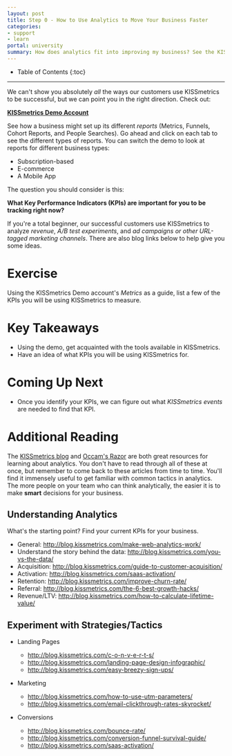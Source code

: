 ```yaml
---
layout: post
title: Step 0 - How to Use Analytics to Move Your Business Faster
categories:
- support
- learn
portal: university
summary: How does analytics fit into improving my business? See the KISSmetrics Demo Account for ideas!
---
```

* Table of Contents
{:toc}
* * *

<div id="wistia_i64qus5i5c" class="wistia_embed wistia-embed" data-video-width="640" data-video-height="400">
</div>

We can't show you absolutely *all* the ways our customers use KISSmetrics to be successful, but we can point you in the right direction. Check out:

**[KISSmetrics Demo Account][demo]**

See how a business might set up its different *reports* (Metrics, Funnels, Cohort Reports, and People Searches). Go ahead and click on each tab to see the different types of reports. You can switch the demo to look at reports for different business types:

* Subscription-based
* E-commerce
* A Mobile App

The question you should consider is this:

**What Key Performance Indicators (KPIs) are important for you to be tracking right now?**

If you're a total beginner, our successful customers use KISSmetrics to analyze *revenue*, *A/B test experiments*, and *ad campaigns or other URL-tagged marketing channels*. There are also blog links below to help give you some ideas.

# Exercise

<div class="alert alert-success alert-block">
Using the KISSmetrics Demo account's <em>Metrics</em> as a guide, list a few of the KPIs you will be using KISSmetrics to measure.
</div>

# Key Takeaways

* Using the demo, get acquainted with the tools available in KISSmetrics.
* Have an idea of what KPIs you will be using KISSmetrics for.

# Coming Up Next

* Once you identify your KPIs, we can figure out what *KISSmetrics events* are needed to find that KPI.

# Additional Reading

The [KISSmetrics blog][blog] and [Occam's Razor][avinash] are both great resources for learning about analytics. You don't have to read through all of these at once, but remember to come back to these articles from time to time. You'll find it immensely useful to get familiar with common tactics in analytics. The more people on your team who can think analytically, the easier it is to make **smart** decisions for your business.

## Understanding Analytics
What's the starting point? Find your current KPIs for your business.

* General: <http://blog.kissmetrics.com/make-web-analytics-work/>
* Understand the story behind the data: <http://blog.kissmetrics.com/you-vs-the-data/>
* Acquisition: <http://blog.kissmetrics.com/guide-to-customer-acquisition/>
* Activation: <http://blog.kissmetrics.com/saas-activation/>
* Retention: <http://blog.kissmetrics.com/improve-churn-rate/>
* Referral: <http://blog.kissmetrics.com/the-6-best-growth-hacks/>
* Revenue/LTV: <http://blog.kissmetrics.com/how-to-calculate-lifetime-value/>

## Experiment with Strategies/Tactics

* Landing Pages
  * <http://blog.kissmetrics.com/c-o-n-v-e-r-t-s/>
  * <http://blog.kissmetrics.com/landing-page-design-infographic/>
  * <http://blog.kissmetrics.com/easy-breezy-sign-ups/>

* Marketing
  * <http://blog.kissmetrics.com/how-to-use-utm-parameters/>
  * <http://blog.kissmetrics.com/email-clickthrough-rates-skyrocket/>

* Conversions
  * <http://blog.kissmetrics.com/bounce-rate/>
  * <http://blog.kissmetrics.com/conversion-funnel-survival-guide/>
  * <http://blog.kissmetrics.com/saas-activation/>

[demo]: https://demo.kissmetrics.com/
[blog]: http://blog.kissmetrics.com
[avinash]: http://www.kaushik.net/avinash/
